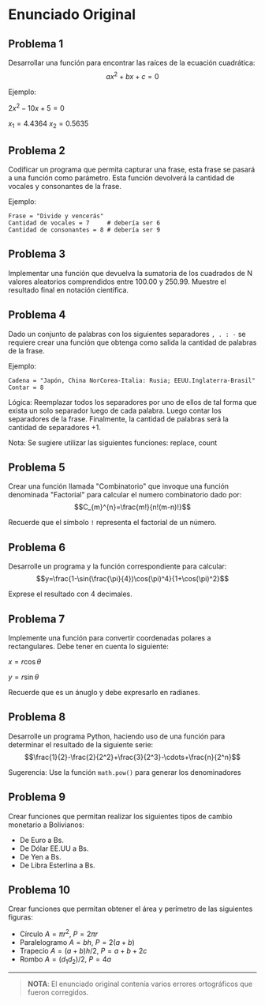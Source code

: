 # Enunciado Original

## Problema 1

Desarrollar una función para encontrar las raíces de la ecuación cuadrática:
$$ax^2 + bx + c = 0$$

Ejemplo:

$2x^2 -10x + 5 = 0$

$x_1 = 4.4364$ $x_2 = 0.5635$

## Problema 2

Codificar un programa que permita capturar una frase, esta frase se pasará a una
función como parámetro. Esta función devolverá la cantidad de vocales y consonantes
de la frase.

Ejemplo:
```
Frase = "Divide y vencerás"
Cantidad de vocales = 7     # debería ser 6
Cantidad de consonantes = 8 # debería ser 9
```

## Problema 3

Implementar una función que devuelva la sumatoria de los cuadrados de N valores
aleatorios comprendidos entre 100.00 y 250.99. Muestre el resultado final en
notación científica.

## Problema 4

Dado un conjunto de palabras con los siguientes separadores `, . : -` se requiere
crear una función que obtenga como salida la cantidad de palabras de la frase.

Ejemplo:
```
Cadena = "Japón, China NorCorea-Italia: Rusia; EEUU.Inglaterra-Brasil"
Contar = 8
```

Lógica: Reemplazar todos los separadores por uno de ellos de tal forma que exista
un solo separador luego de cada palabra. Luego contar los separadores de la frase.
Finalmente, la cantidad de palabras será la cantidad de separadores +1.

Nota: Se sugiere utilizar las siguientes funciones: replace, count

## Problema 5

Crear una función llamada "Combinatorio" que invoque una función denominada "Factorial"
para calcular el numero combinatorio dado por:
$$C_{m}^{n}=\frac{m!}{n!(m-n)!}$$

Recuerde que el símbolo `!` representa el factorial de un número.

## Problema 6

Desarrolle un programa y la función correspondiente para calcular:
$$y=\frac{1-\sin(\frac{\pi}{4})\cos(\pi)^4}{1+\cos(\pi)^2}$$

Exprese el resultado con 4 decimales.

## Problema 7

Implemente una función para convertir coordenadas polares a rectangulares.
Debe tener en cuenta lo siguiente:

$x=r\cos{\theta}$

$y=r\sin{\theta}$

Recuerde que es un ánuglo y debe expresarlo en radianes.

## Problema 8

Desarrolle un programa Python, haciendo uso de una función para determinar el
resultado de la siguiente serie:
$$\frac{1}{2}-\frac{2}{2^2}+\frac{3}{2^3}-\cdots+\frac{n}{2^n}$$

Sugerencia: Use la función `math.pow()` para generar los denominadores

## Problema 9

Crear funciones que permitan realizar los siguientes tipos de cambio monetario a
Bolivianos:
- De Euro a Bs.
- De Dólar EE.UU a Bs.
- De Yen a Bs.
- De Libra Esterlina a Bs.

## Problema 10

Crear funciones que permitan obtener el área y perímetro de las siguientes figuras:
- Círculo $A=\pi r^2$, $P= 2\pi r$
- Paralelogramo $A =bh$, $P = 2(a+b)$
- Trapecio $A = (a+b)h/2$, $P = a + b + 2c$
- Rombo $A=(d_1d_2)/2$, $P = 4a$

---

> __**NOTA**__: El enunciado original contenía varios errores ortográficos
> que fueron corregidos.
